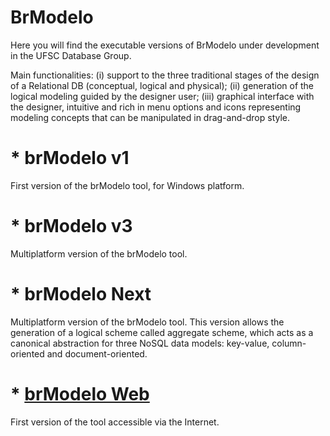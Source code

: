 # BrModelo
Here you will find the executable versions of BrModelo under development in the UFSC Database Group.

Main functionalities: 
(i) support to the three traditional stages of the design of a
Relational DB (conceptual, logical and physical); 
(ii) generation of the logical modeling guided by the designer user; 
(iii) graphical interface with the designer, intuitive and rich in menu options and icons representing modeling concepts that can be manipulated in drag-and-drop style.

# * brModelo v1
First version of the brModelo tool, for Windows platform.

# * brModelo v3
Multiplatform version of the brModelo tool. 

# * brModelo Next
Multiplatform version of the brModelo tool. 
This version allows the generation of a logical scheme called aggregate scheme, which acts as a canonical abstraction for three NoSQL data models: key-value, column-oriented and document-oriented.

# * [brModelo Web](https://brmodelo.herokuapp.com/)
First version of the tool accessible via the Internet.